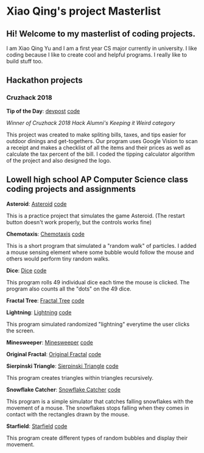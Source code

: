 # Xiao Qing's project Masterlist

## Hi! Welcome to my masterlist of coding projects.
I am Xiao Qing Yu and I am a first year CS major currently in university. I like coding because I like to create cool and helpful programs. I really like to build stuff too.

## Hackathon projects

### Cruzhack 2018

**Tip of the Day**: [devpost](https://devpost.com/software/tip-of-the-day) [code](https://github.com/Xyuubao/Tip-Of-the-Day)

_Winner of Cruzhack 2018 Hack Alumni's Keeping it Weird category_

This project was created to make spliting bills, taxes, and tips easier for outdoor dinings and get-togethers. Our program uses Google Vision to scan a receipt and makes a checklist of all the items and their prices as well as calculate the tax percent of the bill. I coded the tipping calculator algorithm of the project and also designed the logo.


## Lowell high school AP Computer Science class coding projects and assignments

**Asteroid**: [Asteroid](http://xyuubao.github.io/AsteroidsGame/) [code](https://github.com/Xyuubao/AsteroidsGame)

This is a practice project that simulates the game Asteroid. (The restart button doesn't work properly, but the controls works fine)

**Chemotaxis**: [Chemotaxis](http://xyuubao.github.io/Chemotaxis/) [code](https://github.com/Xyuubao/Chemotaxis)

This is a short program that simulated a "random walk" of particles. I added a mouse sensing element where some bubble would follow the mouse and others would perform tiny random walks. 

**Dice**: [Dice](http://xyuubao.github.io/Dice/) [code](https://github.com/Xyuubao/Dice)

This program rolls 49 individual dice each time the mouse is clicked. The program also counts all the "dots" on the 49 dice.

**Fractal Tree**: [Fractal Tree](http://xyuubao.github.io/FractalTree/) [code](https://github.com/Xyuubao/FractalTree)

**Lightning**:  [Lightning](http://xyuubao.github.io/Lightning/) [code](https://github.com/Xyuubao/Lightning)

This program simulated randomized "lightning" everytime the user clicks the screen. 

**Minesweeper**: [Minesweeper](http://xyuubao.github.io/Minesweeper/) [code](https://github.com/Xyuubao/Minesweeper)

**Original Fractal**: [Original Fractal](http://xyuubao.github.io/OriginalFractal/) [code](https://github.com/Xyuubao/OriginalFractal)

**Sierpinski Triangle**: [Sierpinski Triangle](http://xyuubao.github.io/SierpinskiTriangle/) [code](https://github.com/Xyuubao/SierpinskiTriangle)

This program creates triangles within triangles recursively.

**Snowflake Catcher**: [Snowflake Catcher](http://xyuubao.github.io/SnowflakeCatcher/) [code](https://github.com/Xyuubao/SnowflakeCatcher)

This program is a simple simulator that catches falling snowflakes with the movement of a mouse. The snowflakes stops falling when they comes in contact with the rectangles drawn by the mouse. 

**Starfield**: [Starfield](http://xyuubao.github.io/Starfield/) [code](https://github.com/Xyuubao/Starfield)

This program create different types of random bubbles and display their movement.




















